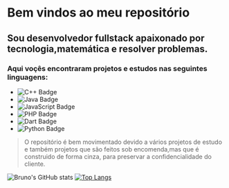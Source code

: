 # Bem vindos ao meu repositório

## Sou desenvolvedor fullstack apaixonado por tecnologia,matemática e resolver problemas.

### Aqui voçês encontraram projetos e estudos nas seguintes linguagens:

+ ![C++ Badge](https://img.shields.io/badge/C%2B%2B-00599C?logo=cplusplus&logoColor=fff&style=for-the-badge)
+ ![Java Badge](https://img.shields.io/badge/Java-ED8B00?style=for-the-badge&logo=openjdk&logoColor=white)
+ ![JavaScript Badge](https://img.shields.io/badge/JavaScript-F7DF1E?logo=javascript&logoColor=000&style=for-the-badge)
+ ![PHP Badge](https://img.shields.io/badge/PHP-777BB4?logo=php&logoColor=fff&style=for-the-badge)
+ ![Dart Badge](https://img.shields.io/badge/Dart-0175C2?logo=dart&logoColor=fff&style=for-the-badge)
+ ![Python Badge](https://img.shields.io/badge/Python-3776AB?logo=python&logoColor=fff&style=for-the-badge)

> O repositório é bem movimentado devido a vários projetos de estudo e também projetos que são feitos sob encomenda,mas que é construido de forma cinza, para preservar a confidencialidade do cliente.

![Bruno's GitHub stats](https://github-readme-stats.vercel.app/api?username=BrunoSan123&show_icons=true&theme=radical)
[![Top Langs](https://github-readme-stats.vercel.app/api/top-langs/?username=BrunoSan123&show_icons=true&theme=radical&layout=compact)](https://github.com/anuraghazra/github-readme-stats)

